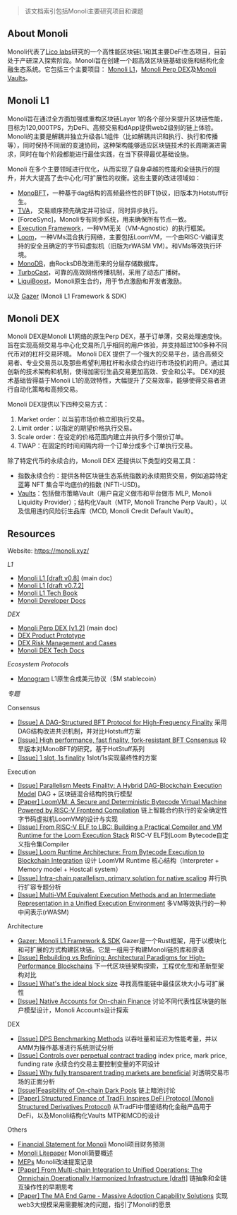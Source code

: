 > 该文档索引包括Monoli主要研究项目和课题

## About Monoli
Monoli代表了[Lico labs]()研究的一个高性能区块链L1和其主要DeFi生态项目，目前处于产研深入探索阶段。Monoli旨在创建一个超高效区块链基础设施和结构化金融生态系统。它包括三个主要项目： [Monoli L1]()，[Monoli Perp DEX]()及[Monoli Vaults]()。

## Monoli L1
Monoli旨在通过全方面加强或重构区块链Layer 1的各个部分来提升区块链性能，目标为120,000TPS，为DeFi、高频交易和dApp提供web2级别的链上体验。
Monoli的主要是解耦并独立升级各L1组件（比如解耦共识和执行、执行和传播等），同时保持不同层的变速协同，这种架构能够适应区块链技术的长周期演进需求，同时在每个阶段都能进行最佳实践，在当下获得最优基础设施。

Monoli 在多个主要领域进行优化，从而实现了自身卓越的性能和全链执行的提升，并大大提高了去中心化/可扩展性的权衡。这些主要的改进领域如：

- [MonoBFT]()，一种基于dag结构的高频最终性的BFT协议，旧版本为Hotstuff衍生。
- [TVA]()， 交易顺序预先确定并可验证，同时异步执行。
- [ForceSync]，Monoli专有同步系统，用来确保所有节点一致。
- [Execution Framework]()，一种VM无关（VM-Agnostic）的执行框架。
- [Loom]()，一种VMs混合执行网络，主要包括LoomVM，一个由RISC-V编译支持的安全且确定的字节码虚拟机（旧版为rWASM VM）。和VMs等效执行环境。
- [MonoDB]()，由RocksDB改进而来的分层存储数据库。
- [TurboCast]()，可靠的高效网络传播机制，采用了动态广播树。
- [LiquiBoost]()，Monoli原生合约，用于节点激励和开发者激励。

以及 [Gazer]( https://github.com/0xnicholas/gazer) (Monoli L1 Framework & SDK)


## Monoli DEX
Monoli DEX是Monoli L1网络的原生Perp DEX，基于订单薄，交易处理速度快。旨在实现高频交易与中心化交易所几乎相同的用户体验，并支持超过100多种不同代币对的杠杆交易环境。
Monoli DEX 提供了一个强大的交易平台，适合高频交易者、专业交易员以及那些希望利用杠杆和永续合约进行市场投机的用户。通过其创新的技术架构和机制，使得加密衍生品交易更加高效、安全和公平。
DEX的技术基础皆得益于Monoli L1的高效特性，大幅提升了交易效率，能够使得交易者进行自动化策略和高频交易。

Monoli DEX提供以下四种交易方式：
1. Market order：以当前市场价格立即执行交易。
2. Limit order：以指定的期望价格执行交易。
3. Scale order：在设定的价格范围内建立并执行多个限价订单。
4. TWAP：在固定的时间间隔内将一个订单分成多个订单执行交易。

除了特定代币的永续合约，Monoli DEX 还提供以下类型的交易工具：
- 指数永续合约：提供各种区块链生态系统指数的永续期货交易，例如追踪特定蓝筹 NFT 集合平均底价的指数 (NFTI-USD)。
- [Vaults]()：包括做市策略Vault（用户自定义做市和平台做市 MLP, Monoli Liquidity Provider）；结构化Vault（MTP, Monoli Tranche Perp Vault），以及信用违约风险衍生品库（MCD, Monoli Credit Default Vault）。


## Resources

Website: https://monoli.xyz/

_L1_
- [Monoli L1 [draft v0.8]](https://nicholas.feishu.cn/wiki/A301w7iE5ikIgikRasScq9OxnYg) (main doc)
- [Monoli L1 [draft v0.7.2]](https://nicholas.feishu.cn/wiki/RMAlwhsbZi1lYTkGheNcip7gnnc?from=from_copylink)
- [Monoli L1 Tech Book](https://nicholas.feishu.cn/wiki/OPJuwcVayi27k5klYeYcR2ixnSb)
- [Monoli Developer Docs](https://nicholas.feishu.cn/wiki/JpM6waMvIijcohkSuUncbVHNnUe)


_DEX_
- [Monoli Perp DEX [v1.2]](https://nicholas.feishu.cn/wiki/Ecy3wEeKyi09TXkbupncOVosn0d) (main doc)
- [DEX Product Prototype](https://nicholas.feishu.cn/wiki/Rqknwd9yHiMa8ykWIkOcoHGGned)
- [DEX Risk Management and Cases](https://nicholas.feishu.cn/wiki/Z4WawXpb5iqz7QkCazrcWFqxnXe)
- [Monoli DEX Tech Docs](https://nicholas.feishu.cn/wiki/CvqYwM7eliHImLkSGmPcSPByn6d)

_Ecosystem Protocols_
- [Monogram](https://nicholas.feishu.cn/wiki/IQlGwoq4QiyGGFk5Y0rcU51Ingg?from=from_copylink) L1原生合成美元协议（$M stablecoin）

_专题_

Consensus
- [[Issue] A DAG-Structured BFT Protocol for High-Frequency Finality](https://nicholas.feishu.cn/wiki/Bpc0wOMBEiZhkpko1gucyHlsnCc?from=from_copylink) 采用DAG结构改进共识机制，并对比Hotstuff方案
- [[Issue] High performance, fast finality, fork-resistant BFT Consensus](https://nicholas.feishu.cn/wiki/QHzww7kL4iTMwxkiqNLcadAQnLf?from=from_copylink) 较早版本对MonoBFT的研究，基于HotStuff系列
- [[Issue] 1 slot, 1s finality](https://nicholas.feishu.cn/wiki/UbVpw5ccLilDt0k2g4xcFR2LnPh) 1slot/1s实现最终性的方案

Execution
- [[Issue] Parallelism Meets Finality: A Hybrid DAG-Blockchain Execution Model](https://nicholas.feishu.cn/wiki/IJVnwmHITiEgrvkREvFcHBs4n9e?from=from_copylink) DAG + 区块链混合结构的执行模型
- [[Paper] LoomVM: A Secure and Deterministic Bytecode Virtual Machine Powered by RISC-V Frontend Compilation](https://nicholas.feishu.cn/wiki/KFw9wBl7ViOaTdke0YTcEqPtnsh?from=from_copylink) 链上智能合约执行的安全确定性字节码虚拟机LoomVM的设计与实现
- [[Issue] From RISC-V ELF to LBC: Building a Practical Compiler and VM Runtime for the Loom Execution Stack](https://nicholas.feishu.cn/wiki/Bgr8wq3XdioEJwkLYgjcLDWNnVb?from=from_copylink) RISC-V ELF到Loom Bytecode自定义指令集Compiler
- [[Issue] Loom Runtime Architecture: From Bytecode Execution to Blockchain Integration](https://nicholas.feishu.cn/wiki/LdzZwdOGXiYWM3k1ZsMcTVJ4nAc?from=from_copylink) 设计 LoomVM Runtime 核心结构（Interpreter + Memory model + Hostcall system）
- [[Issue] Intra-chain parallelism, primary solution for native scaling](https://nicholas.feishu.cn/wiki/QfuqwL318ipbyYkKmArc67Btn1g) 并行执行扩容专题分析
- [[Issue] Multi-VM Equivalent Execution Methods and an Intermediate Representation in a Unified Execution Environment](https://nicholas.feishu.cn/wiki/DUmIw1IQuitqE1ki5A2cj3XLnqf?from=from_copylink) 多VM等效执行的一种中间表示(rWASM)

Architecture
- [Gazer: Monoli L1 Framework & SDK](https://nicholas.feishu.cn/wiki/PN5iw3MN7iLKWVkeLpmclVaUn9g?from=from_copylink) Gazer是一个Rust框架，用于以模块化和可扩展的方式构建区块链。它是一组用于构建Monoli链的库和原语
- [[Issue] Rebuilding vs Refining: Architectural Paradigms for High-Performance Blockchains]() 下一代区块链架构探索，工程优化型和革新型架构对比
- [[Issue] What's the ideal block size](https://nicholas.feishu.cn/wiki/FEnIwzQyviOls1k8pngc5W2EnAU?from=from_copylink) 寻找高性能链中最佳区块大小与可扩展性
- [[Issue] Native Accounts for On-chain Finance](https://nicholas.feishu.cn/wiki/Mlj6wfTEviPKcckdktVcP62cnhT?from=from_copylink) 讨论不同代表性区块链的账户模型设计，Monoli Accounts设计探索

DEX
- [[Issue] DPS Benchmarking Methods](https://nicholas.feishu.cn/wiki/YRKUwMpigi2LYvkeV3xcv27Xnyd?from=from_copylink) 以吞吐量和延迟为性能考量，并以AMM为操作基准进行系统测试分析
- [[Issue] Controls over perpetual contract trading](https://nicholas.feishu.cn/wiki/C4GOwP5aEiX6BskixNHcx1sMn2b?from=from_copylink) index price, mark price, funding rate 永续合约交易主要控制变量的不同设计
- [[Issue] Why fully transparent trading markets are beneficial](https://nicholas.feishu.cn/wiki/MS7aw1pHxiGbH4kcuLPcsvzenxg?from=from_copylink) 对透明交易市场的正面分析
- [[Issue]Feasibility of On-chain Dark Pools](https://nicholas.feishu.cn/wiki/AqZpw7tPNiS8Ofk1zincP4oZnEd?from=from_copylink)  链上暗池讨论
- [[Paper] Structured Finance of TradFi Inspires DeFi Protocol (Monoli Structured Derivatives Protocol)](https://nicholas.feishu.cn/wiki/DDwywlelQiqRfXko4F8cniY6nr9)  从TradFi中借鉴结构化金融产品用于DeFi，以及Monoli结构化Vaults MTP和MCD的设计


Others
- [Financial Statement for Monoli](https://nicholas.feishu.cn/wiki/GtTGwvHO0ii0zYkdpWqcsO5dn3h)  Monoli项目财务预测
- [Monoli Litepaper](https://nicholas.feishu.cn/wiki/In06wTQ4zi7zM1kQTFcc8cklnVb?from=from_copylink)  Monoli简要概述
- [MEPs](https://nicholas.feishu.cn/wiki/V87Zwm8EWiWPSXkA7lHcaOQengf?from=from_copylink) Monoli改进提案记录
- [[Paper] From Multi-chain Integration to Unified Operations: The Omnichain Operationally Harmonized Infrastructure [draft]](https://nicholas.feishu.cn/wiki/ZWr0wJwxuib9r6kXGjEcDZTuncc?from=from_copylink) 链抽象和全链互操作性的早期思考
- [[Paper] The MA End Game - Massive Adoption Capability Solutions](https://nicholas.feishu.cn/wiki/M9Cuw8PWVin7lhkx2MZcLkk4nAg?from=from_copylink)  实现web3大规模采用需要解决的问题，指引了Monoli的愿景